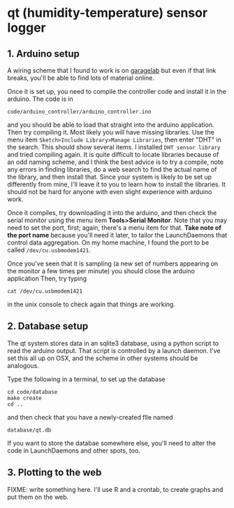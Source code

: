 # qt (humidity-temperature) sensor logger

## 1. Arduino setup

A wiring scheme that I found to work is on
[garagelab](http://garagelab.com/profiles/blogs/tutorial-humidity-and-temperature-sensor-with-arduino)
but even if that link breaks, you'll be able to find lots of material online.

Once it is set up, you need to compile the controller code and install it in the arduino. The code is in

    code/arduino_controller/arduino_controller.ino

and you should be able to load that straight into the arduino application. Then
try compiling it. Most likely you will have missing libraries. Use the menu
item `Sketch>Include Library>Manage Libraries`, then enter "DHT" in the search.
This should show several items. I installed `DHT sensor library` and tried
compiling again. It is quite difficult to locate libraries because of an odd
naming scheme, and I think the best advice is to try a compile, note any errors
in finding libraries, do a web search to find the actual name of the library,
and then install that. Since your system is likely to be set up differently
from mine, I'll leave it to you to learn how to install the libraries. It
should not be hard for anyone with even slight experience with arduino work.

Once it compiles, try downloading it into the arduino, and then check the
serial monitor using the menu item **Tools>Serial Monitor**. Note that you may
need to set the port, first; again, there's a menu item for that.  **Take note
of the port name** because you'll need it later, to tailor the LaunchDaemons
that control data aggregation. On my home machine, I found the port to be
called `/dev/cu.usbmodem1421`.

Once you've seen that it is sampling (a new set of numbers appearing on the
monitor a few times per minute) you should close the arduino application Then,
try typing

    cat /dev/cu.usbmodem1421

in the unix console to check again that things are working.


## 2. Database setup

The qt system stores data in an sqlite3 database, using a python script to read
the arduino output. That script is controlled by a launch daemon. I've set this
all up on OSX, and the scheme in other systems should be analogous.

Type the following in a terminal, to set up the database

    cd code/database
    make create
    cd ..

and then check that you have a newly-created flle named

    database/qt.db

If you want to store the databae somewhere else, you'll need to alter the code
in LaunchDaemons and other spots, too.

## 3. Plotting to the web

FIXME: write something here. I'll use R and a crontab, to create graphs and put
them on the web.


